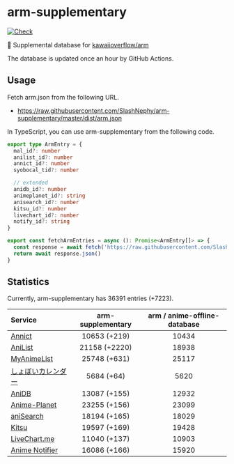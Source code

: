 # arm-supplementary

[![Check](https://github.com/SlashNephy/arm-supplementary/actions/workflows/check-node.yml/badge.svg)](https://github.com/SlashNephy/arm-supplementary/actions/workflows/check-node.yml)

💊 Supplemental database for [kawaiioverflow/arm](https://github.com/kawaiioverflow/arm)

The database is updated once an hour by GitHub Actions.

## Usage

Fetch arm.json from the following URL.

- https://raw.githubusercontent.com/SlashNephy/arm-supplementary/master/dist/arm.json

In TypeScript, you can use arm-supplementary from the following code.

```TypeScript
export type ArmEntry = {
  mal_id?: number
  anilist_id?: number
  annict_id?: number
  syobocal_tid?: number

  // extended
  anidb_id?: number
  animeplanet_id?: string
  anisearch_id?: number
  kitsu_id?: number
  livechart_id?: number
  notify_id?: string
}

export const fetchArmEntries = async (): Promise<ArmEntry[]> => {
  const response = await fetch('https://raw.githubusercontent.com/SlashNephy/arm-supplementary/master/dist/arm.json')
  return await response.json()
}
```

## Statistics

Currently, arm-supplementary has 36391 entries (+7223).

| Service                                     | arm-supplementary | arm / anime-offline-database |
| :------------------------------------------ | :---------------: | :--------------------------: |
| [Annict](https://annict.com)                |   10653 (+219)    |            10434             |
| [AniList](https://anilist.co)               |   21158 (+2220)   |            18938             |
| [MyAnimeList](https://myanimelist.net)      |   25748 (+631)    |            25117             |
| [しょぼいカレンダー](https://cal.syoboi.jp) |    5684 (+64)     |             5620             |
| [AniDB](https://anidb.net)                  |   13087 (+155)    |            12932             |
| [Anime-Planet](https://anime-planet.com)    |   23255 (+156)    |            23099             |
| [aniSearch](https://anisearch.com)          |   18194 (+165)    |            18029             |
| [Kitsu](https://kitsu.io)                   |   19597 (+169)    |            19428             |
| [LiveChart.me](https://livechart.me)        |   11040 (+137)    |            10903             |
| [Anime Notifier](https://notify.moe)        |   16086 (+166)    |            15920             |
